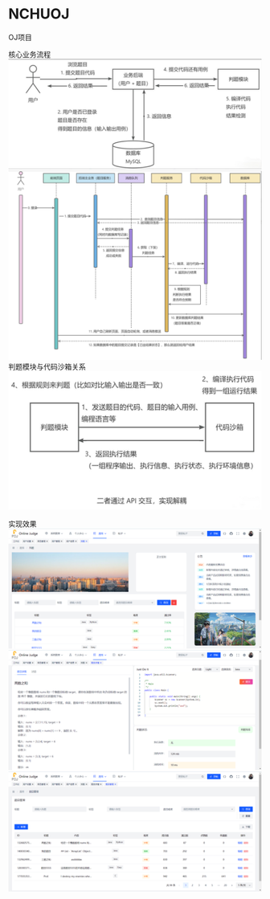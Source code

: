 # NCHUOJ
OJ项目

核心业务流程
![image01](https://github.com/Andrew39liaoke/NCHUOJ/blob/main/image-20250621173253597.png?raw=true)
![image02](https://github.com/Andrew39liaoke/NCHUOJ/blob/main/image-20250621173659831.png?raw=true)
判题模块与代码沙箱关系
![image03](https://github.com/Andrew39liaoke/NCHUOJ/blob/main/image-20250621173823533.png?raw=true)

实现效果
![image04](https://github.com/Andrew39liaoke/NCHUOJ/blob/main/image-6.png?raw=true)
![image05](https://github.com/Andrew39liaoke/NCHUOJ/blob/main/image-7.png?raw=true)
![image06](https://github.com/Andrew39liaoke/NCHUOJ/blob/main/image-8.png?raw=true)
